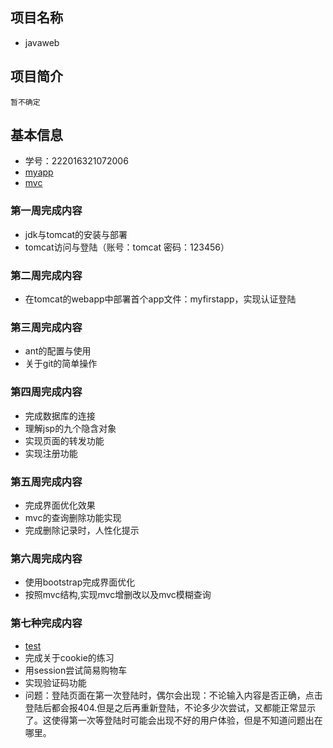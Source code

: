 ## 项目名称
 * javaweb
 
## 项目简介
    暂不确定
## 基本信息
 * 学号：222016321072006
 * [myapp](http://39.108.101.62/demo/)
 * [mvc](http://39.108.101.62/demo2/)
### 第一周完成内容
 * jdk与tomcat的安装与部署
 * tomcat访问与登陆（账号：tomcat 密码：123456）
### 第二周完成内容
 * 在tomcat的webapp中部署首个app文件：myfirstapp，实现认证登陆
### 第三周完成内容
 * ant的配置与使用
 * 关于git的简单操作
### 第四周完成内容
 * 完成数据库的连接 
 * 理解jsp的九个隐含对象
 * 实现页面的转发功能
 * 实现注册功能
### 第五周完成内容
 * 完成界面优化效果
 * mvc的查询删除功能实现
 * 完成删除记录时，人性化提示
### 第六周完成内容
 * 使用bootstrap完成界面优化
 * 按照mvc结构,实现mvc增删改以及mvc模糊查询
### 第七种完成内容
 * [test](http://39.108.101.62/demo2/)
 * 完成关于cookie的练习
 * 用session尝试简易购物车
 * 实现验证码功能
 * 问题：登陆页面在第一次登陆时，偶尔会出现：不论输入内容是否正确，点击登陆后都会报404.但是之后再重新登陆，不论多少次尝试，又都能正常显示了。这使得第一次等登陆时可能会出现不好的用户体验，但是不知道问题出在哪里。
